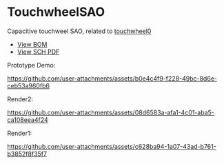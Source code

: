 # TouchwheelSAO


Capacitive touchweel SAO, related to [touchwheel0](https://github.com/todbot/touchwheels)

* [View BOM](https://todbot.github.io/TouchwheelSAO/schematics/TouchwheelSAO/bom/ibom.html)
* [View SCH PDF](https://todbot.github.io/TouchwheelSAO/schematics/TouchwheelSAO/TouchwheelSAO_sch.pdf)

Prototype Demo: 


https://github.com/user-attachments/assets/b0e4c4f9-f228-49bc-8d6e-ceb53a960fb6



Render2:

https://github.com/user-attachments/assets/08d6583a-afa1-4c01-aba5-ca108eea4f24

Render1:

https://github.com/user-attachments/assets/c628ba94-1a07-43ad-b761-b3852f8f35f7

